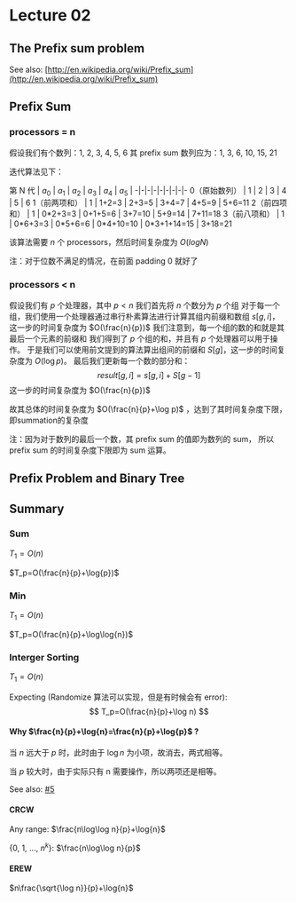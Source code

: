 # Lecture 02

## The Prefix sum problem

See also: [http://en.wikipedia.org/wiki/Prefix_sum](http://en.wikipedia.org/wiki/Prefix_sum)

## Prefix Sum

### processors = n

假设我们有个数列：1, 2, 3, 4, 5, 6
其 prefix sum 数列应为：1, 3, 6, 10, 15, 21

迭代算法见下：

第 N 代 | $a_0$ | $a_1$ | $a_2$ | $a_3$ | $a_4$ | $a_5$ |
-|-|-|-|-|-|-|-|-
0（原始数列） | 1 | 2          | 3         | 4          | 5            | 6
1（前两项和） | 1 | 1+2=3      | 2+3=5     | 3+4=7      | 4+5=9        | 5+6=11
2（前四项和） | 1 | 0\*2+3=3   | 0+1+5=6   | 3+7=10     | 5+9=14       | 7+11=18
3（前八项和） | 1 | 0\*6+3=3   | 0\*5+6=6  | 0\*4+10=10 | 0\*3+1+14=15 | 3+18=21


该算法需要 $n$ 个 processors，然后时间复杂度为 $O(logN)$

注：对于位数不满足的情况，在前面 padding 0 就好了

### processors < n

假设我们有 $p$ 个处理器，其中 $p<n$
我们首先将 $n$ 个数分为 $p$ 个组
对于每一个组，我们使用一个处理器通过串行朴素算法进行计算其组内前缀和数组 $s[g, i]$，
这一步的时间复杂度为 $O(\frac{n}{p})$
我们注意到，每一个组的数的和就是其最后一个元素的前缀和
我们得到了 $p$ 个组的和，并且有 $p$ 个处理器可以用于操作。
于是我们可以使用前文提到的算法算出组间的前缀和 $S[g]$，这一步的时间复杂度为 $O(\log p)$。
最后我们更新每一个数的部分和：
$$result[g, i] = s[g, i] + S[g-1]$$
这一步的时间复杂度为 $O(\frac{n}{p})$

故其总体的时间复杂度为 $O(\frac{n}{p}+\log p)$ ，达到了其时间复杂度下限，即summation的复杂度

注：因为对于数列的最后一个数，其 prefix sum 的值即为数列的 sum，
所以 prefix sum 的时间复杂度下限即为 sum 运算。

## Prefix Problem and Binary Tree

## Summary

### Sum

$T_1=O(n)$

$T_p=O(\frac{n}{p}+\log{p})$

### Min

$T_1=O(n)$

$T_p=O(\frac{n}{p}+\log\log{n})$

### Interger Sorting

$T_1=O(n)$

Expecting (Randomize 算法可以实现，但是有时候会有 error):
$$
T_p=O(\frac{n}{p}+\log n)
$$

#### Why $\frac{n}{p}+\log{n}=\frac{n}{p}+\log{p}$ ?

当 $n$ 远大于 $p$ 时，此时由于 $\log{n}$ 为小项，故消去，两式相等。

当 $p$ 较大时，由于实际只有 n 需要操作，所以两项还是相等。

See also: [#5](https://github.com/zenozeng/parallel-algorithm-notes/issues/5)

#### CRCW

Any range: $\frac{n\log\log n}{p}+\log{n}$

{0, 1, ..., $n^k$}: $\frac{n\log\log n}{p}$

#### EREW

$n\frac{\sqrt{\log n}}{p}+\log{n}$
